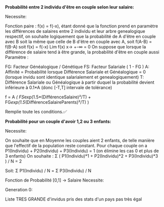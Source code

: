 **Probabilité entre 2 individu d'être en couple selon leur salaire:** 

Necessite:

Fonction paire : f(x) = f(-x), étant donné que la fonction prend en paramètre les différences de salaires entre 2 individu et leur arbre genealogique respectif, on souhaite logiquement que la probabilité de A d'être en couple avec B soit la même que celle de B d'être en couple avec A, soit f(A-B) = f(B-A) soit f(x) = f(-x)
Lim f(x) x-> +-∞ = 0 On suppose que lorsque la différence de salaire tend à être grande, la probabilité d'être en couple aussi
Paramètre :

FG: Facteur Généalogique / Génétique
FS: Facteur Salariale ( 1 - FG )
A: Affinité = Probabilité lorsque Différence Salariale et Généalogique = 0 (lorsque invidu sont identique salarialement et genealogiquement)
T: Différence Salariale ou Généalogique à partir duquel la probabilité devient inférieure à 0.1*A (donc [-T,T] intervale de tolérance)


f = A *( FS*exp(1.5*(DifférenceSalaire)²/T) + FG*exp(1.5*(DifférenceSalaireParents)²/T) )


Remplie toute les conditions.✅


**Probabilité pour un couple d'avoir 1,2 ou 3 enfants:**

Necessite:

On souhaite que en Moyenne les couples aient 2 enfants, de telle manière que l'effectif de la population reste constant.
Pour chaque couple on a P1(Individu) + P2(Individu) + P3(Individu) = 1 (on élimine les cas 0 et plus de 3 enfants)
On souhaite :  Σ ( P1(Individu)*1 + P2(Individu)*2 + P3(Individu)*3 ) / N = 2

Soit: Σ P1(Individu) / N = Σ P3(Individu) / N


Fonction de Probabilité [0,1] -> Salaire
Necessite:

Generation 0:

Liste TRES GRANDE d'invidus pris des stats d'un pays pas très égal
